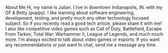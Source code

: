 About Me
Hi, my name is Julian. I live in downtown Indianapolis, IN. with my GF & Betty (puppy).
I like learning about software engineering, development, testing, and pretty much any other technology focused subject.
So if you recently read a good tech article, please share it with me!
I also like competitive video games such as Call of Duty, Battlefield, Escape From Tarkov, Total War: Warhammer II, League of Legends, and much much more.
I'm always excited to talk about video games or esports. If you want any recommendations or just want to chat, send me a message any time.





<!---
JulianW0/JulianW0 is a ✨ special ✨ repository because its `README.md` (this file) appears on your GitHub profile.
You can click the Preview link to take a look at your changes.
--->
